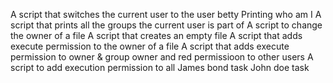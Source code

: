 A script that switches the current user to the user betty
Printing who am I
A script that prints all the groups the current user is part of
A script to change the owner of a file
A script that creates an empty file
A script that adds execute permission to the owner of a file
A script that adds execute permission to owner & group owner and red permissioon to other users
A script to add execution permission to all
James bond task
John doe task
